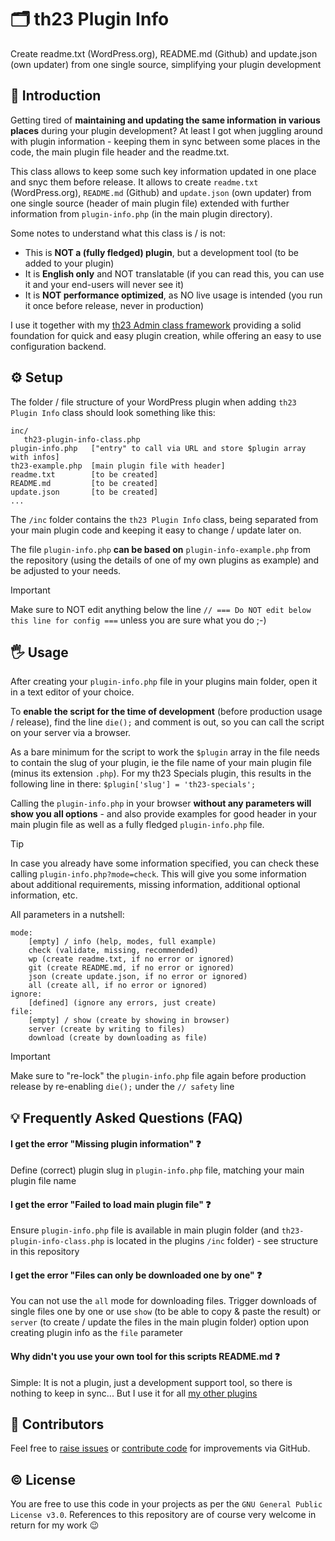 # ️🗂️ th23 Plugin Info

Create readme.txt (WordPress.org), README.md (Github) and update.json (own updater) from one single source, simplifying your plugin development


## 🚀 Introduction

Getting tired of **maintaining and updating the same information in various places** during your plugin development? At least I got when juggling around with plugin information - keeping them in sync between some places in the code, the main plugin file header and the readme.txt.

This class allows to keep some such key information updated in one place and snyc them before release. It allows to create `readme.txt` (WordPress.org), `README.md` (Github) and `update.json` (own updater) from one single source (header of main plugin file) extended with further information from `plugin-info.php` (in the main plugin directory).

Some notes to understand what this class is / is not:

* This is **NOT a (fully fledged) plugin**, but a development tool (to be added to your plugin)
* It is **English only** and NOT translatable (if you can read this, you can use it and your end-users will never see it)
* It is **NOT performance optimized**, as NO live usage is intended (you run it once before release, never in production)

I use it together with my [th23 Admin class framework](https://github.com/th23x/th23-admin) providing a solid foundation for quick and easy plugin creation, while offering an easy to use configuration backend.


## ⚙️ Setup

The folder / file structure of your WordPress plugin when adding `th23 Plugin Info` class should look something like this:
```
inc/
   th23-plugin-info-class.php
plugin-info.php   ["entry" to call via URL and store $plugin array with infos]
th23-example.php  [main plugin file with header]
readme.txt        [to be created]
README.md         [to be created]
update.json       [to be created]
...
```

The `/inc` folder contains the `th23 Plugin Info` class, being separated from your main plugin code and keeping it easy to change / update later on.

The file `plugin-info.php` **can be based on** `plugin-info-example.php` from the repository (using the details of one of my own plugins as example) and be adjusted to your needs.

> [!IMPORTANT]
> Make sure to NOT edit anything below the line `// === Do NOT edit below this line for config ===` unless you are sure what you do ;-)


## 🖐️ Usage

After creating your `plugin-info.php` file in your plugins main folder, open it in a text editor of your choice.

To **enable the script for the time of development** (before production usage / release), find the line `die();` and comment is out, so you can call the script on your server via a browser.

As a bare minimum for the script to work the `$plugin` array in the file needs to contain the slug of your plugin, ie the file name of your main plugin file (minus its extension `.php`). For my th23 Specials plugin, this results in the following line in there:
```$plugin['slug'] = 'th23-specials';```

Calling the `plugin-info.php` in your browser **without any parameters will show you all options** - and also provide examples for good header in your main plugin file as well as a fully fledged `plugin-info.php` file.

> [!TIP]
> In case you already have some information specified, you can check these calling `plugin-info.php?mode=check`. This will give you some information about additional requirements, missing information, additional optional information, etc.

All parameters in a nutshell:

```
mode:
	[empty] / info (help, modes, full example)
	check (validate, missing, recommended)
	wp (create readme.txt, if no error or ignored)
	git (create README.md, if no error or ignored)
	json (create update.json, if no error or ignored)
	all (create all, if no error or ignored)
ignore:
	[defined] (ignore any errors, just create)
file:
	[empty] / show (create by showing in browser)
	server (create by writing to files)
	download (create by downloading as file)
```

> [!IMPORTANT]
> Make sure to "re-lock" the `plugin-info.php` file again before production release by re-enabling `die();` under the `// safety` line


## 💡 Frequently Asked Questions (FAQ)

#### I get the error "Missing plugin information" ❓ ####

Define (correct) plugin slug in `plugin-info.php` file, matching your main plugin file name

#### I get the error "Failed to load main plugin file" ❓ ####

Ensure `plugin-info.php` file is available in main plugin folder (and `th23-plugin-info-class.php` is located in the plugins `/inc` folder) - see structure in this repository

#### I get the error "Files can only be downloaded one by one" ❓ ####

You can not use the `all` mode for downloading files. Trigger downloads of single files one by one or use `show` (to be able to copy & paste the result) or `server` (to create / update the files in the main plugin folder) option upon creating plugin info as the `file` parameter

#### Why didn't you use your own tool for this scripts README.md ❓ ####

Simple: It is not a plugin, just a development support tool, so there is nothing to keep in sync... But I use it for all [my other plugins](https://github.com/th23x)


## 🤝 Contributors

Feel free to [raise issues](https://github.com/th23x/th23-plugin-info/issues) or [contribute code](https://github.com/th23x/th23-plugin-info/pulls) for improvements via GitHub.


## ©️ License

You are free to use this code in your projects as per the `GNU General Public License v3.0`. References to this repository are of course very welcome in return for my work 😉
